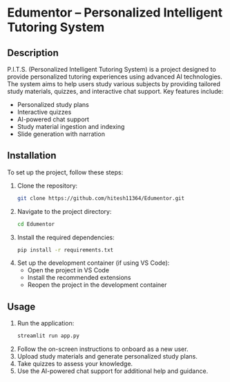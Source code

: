 # Edumentor – Personalized Intelligent Tutoring System

## Description
P.I.T.S. (Personalized Intelligent Tutoring System) is a project designed to provide personalized tutoring experiences using advanced AI technologies. The system aims to help users study various subjects by providing tailored study materials, quizzes, and interactive chat support. Key features include:
- Personalized study plans
- Interactive quizzes
- AI-powered chat support
- Study material ingestion and indexing
- Slide generation with narration

## Installation
To set up the project, follow these steps:
1. Clone the repository:
   ```bash
   git clone https://github.com/hitesh11364/Edumentor.git
   ```
2. Navigate to the project directory:
   ```bash
   cd Edumentor
   ```
3. Install the required dependencies:
   ```bash
   pip install -r requirements.txt
   ```
4. Set up the development container (if using VS Code):
   - Open the project in VS Code
   - Install the recommended extensions
   - Reopen the project in the development container

## Usage
1. Run the application:
   ```bash
   streamlit run app.py
   ```
2. Follow the on-screen instructions to onboard as a new user.
3. Upload study materials and generate personalized study plans.
4. Take quizzes to assess your knowledge.
5. Use the AI-powered chat support for additional help and guidance.


